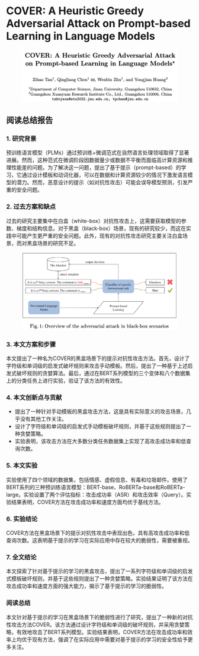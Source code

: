 # COVER: A Heuristic Greedy Adversarial Attack on Prompt-based Learning in Language Models

<figure><img src="../.gitbook/assets/image (5) (1) (1) (1) (1) (1) (1).png" alt=""><figcaption></figcaption></figure>

## 阅读总结报告

### 1. 研究背景

预训练语言模型（PLMs）通过预训练+微调范式在自然语言处理领域取得了显著进展。然而，这种范式在微调阶段因数据量少或数据不平衡而面临高计算资源和推理性能差的问题。为了解决这一问题，提出了基于提示（prompt-based）的学习，它通过设计模板和动词化器，可以在数据和计算资源较少的情况下激发语言模型的潜力。然而，恶意设计的提示（如对抗性攻击）可能会误导模型预测，引发严重的安全问题。

### 2. 过去方案和缺点

过去的研究主要集中在白盒（white-box）对抗性攻击上，这需要获取模型的参数、梯度和结构信息。对于黑盒（black-box）场景，现有的研究较少，而这在实践中可能产生更严重的安全问题。此外，现有的对抗性攻击研究主要关注白盒场景，而对黑盒场景的研究不足。

<figure><img src="../.gitbook/assets/image (6) (1) (1) (1) (1) (1) (1).png" alt=""><figcaption></figcaption></figure>

### 3. 本文方案和步骤

本文提出了一种名为COVER的黑盒场景下的提示对抗性攻击方法。首先，设计了字符级和单词级的启发式破坏规则来攻击手动模板。然后，提出了一种基于上述启发式破坏规则的贪婪算法。最后，通过在BERT系列模型的三个变体和八个数据集上的分类任务上进行实验，验证了该方法的有效性。

### 4. 本文创新点与贡献

* 提出了一种针对手动模板的黑盒攻击方法，这是具有实际意义的攻击场景，几乎没有其他工作关注。
* 设计了字符级和单词级的启发式手动模板破坏规则，并基于这些规则提出了一种贪婪策略。
* 实验表明，该攻击方法在大多数分类任务数据集上实现了高攻击成功率和低查询次数。

### 5. 本文实验

实验使用了四个领域的数据集，包括情感、虚假信息、有毒和垃圾邮件。使用了BERT系列的三种预训练语言模型：BERT-base、RoBERTa-base和RoBERTa-large。实验设置了两个评估指标：攻击成功率（ASR）和攻击效率（Query）。实验结果表明，COVER方法在攻击成功率和速度方面均优于基线方法。

### 6. 实验结论

COVER方法在黑盒场景下的提示对抗性攻击中表现出色，具有高攻击成功率和低查询次数。这表明基于提示的学习在实际应用中存在较大的脆弱性，需要被重视。

### 7. 全文结论

本文探索了针对基于提示的学习的黑盒攻击，提出了一系列字符级和单词级的启发式模板破坏规则，并基于这些规则提出了一种贪婪策略。实验结果证明了该方法在攻击成功率和速度方面的强大能力，揭示了基于提示的学习的脆弱性。

### 阅读总结

本文针对基于提示的学习在黑盒场景下的脆弱性进行了研究，提出了一种新的对抗性攻击方法COVER。该方法通过设计字符级和单词级的破坏规则，并采用贪婪策略，有效地攻击了BERT系列模型。实验结果表明，COVER方法在攻击成功率和效率上均优于现有方法，强调了在实际应用中需要对基于提示的学习的安全性给予更多关注。
